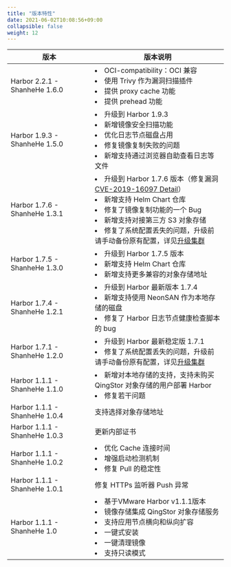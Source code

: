 ```yaml
---
title: "版本特性"
date: 2021-06-02T10:08:56+09:00
collapsible: false
weight: 12
---
```


| <span style="display:inline-block;width:140px">版本</span> | 版本说明                                                     |
| ---------------------------------------------------------- | ------------------------------------------------------------ |
| Harbor 2.2.1 - ShanheHe 1.6.0                             | <li>OCI-compatibility：OCI 兼容 </li>   <li>使用 Trivy 作为漏洞扫描插件</li>  <li>提供 proxy cache 功能</li>   <li>提供 prehead 功能</li> |
| Harbor 1.9.3 - ShanheHe 1.5.0                             | <li>升级到 Harbor 1.9.3 </li>  <li>新增镜像安全扫描功能</li>   <li>优化日志节点磁盘占用</li>   <li>修复镜像复制失败的问题</li>  <li>新增支持通过浏览器自助查看日志等文件</li> |
| Harbor 1.7.6 - ShanheHe 1.3.1                             | <li>升级到 Harbor 1.7.6 版本（修复漏洞 [CVE-2019-16097 Detail](https://nvd.nist.gov/vuln/detail/CVE-2019-16097)）</li>  <li>新增支持 Helm Chart 仓库</li>  <li>修复了镜像复制功能的一个 Bug </li> <li>新增支持对接第三方 S3 对象存储</li> <li>修复了系统配置丢失的问题，升级前请手动备份原有配置，详见[升级集群]()</li> |
| Harbor 1.7.5 - ShanheHe 1.3.0                             | <li>升级到 Harbor 1.7.5 版本 <li>新增支持 Helm Chart 仓库 <li>新增支持更多兼容的对象存储地址 |
| Harbor 1.7.4 - ShanheHe 1.2.1                             | <li>升级到 Harbor 最新版本 1.7.4</li>  <li>新增支持使用 NeonSAN 作为本地存储的磁盘</li>  <li>修复了 Harbor 日志节点健康检查脚本的 bug </li> |
| Harbor 1.7.1 - ShanheHe 1.2.0                             | <li>升级到 Harbor 最新稳定版 1.7.1 </li>  <li>修复了系统配置丢失的问题，升级前请手动备份原有配置，详见[升级集群]()</li> |
| Harbor 1.1.1 - ShanheHe 1.1.0                             | <li>新增对本地存储的支持，支持未购买 QingStor 对象存储的用户部署 Harbor</li>  <li>修复若干问题</li> |
| Harbor 1.1.1 - ShanheHe 1.0.4                             | 支持选择对象存储地址                                         |
| Harbor 1.1.1 - ShanheHe 1.0.3                             | 更新内部证书                                                 |
| Harbor 1.1.1 - ShanheHe 1.0.2                             | <li>优化 Cache 连接时间</li>  <li>增强启动检测机制</li>  <li>修复 Pull 的稳定性</li> |
| Harbor 1.1.1 - ShanheHe 1.0.1                             | 修复 HTTPs 监听器 Push 异常                                  |
| Harbor 1.1.1 - ShanheHe 1.0                               | <li>基于VMware Harbor v1.1.1版本</li>  <li>镜像存储集成 QingStor 对象存储服务</li>  <li>支持应用节点横向和纵向扩容</li>  <li>一键式安装</li>  <li>一键清理镜像</li>  <li>支持只读模式</li> |
